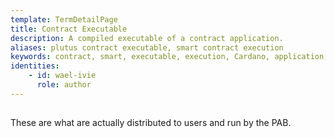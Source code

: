 ```yaml
---
template: TermDetailPage
title: Contract Executable
description: A compiled executable of a contract application.
aliases: plutus contract executable, smart contract execution
keywords: contract, smart, executable, execution, Cardano, application, DApp
identities: 
    - id: wael-ivie
      role: author
---
```


##

These are what are actually distributed to users and run by the PAB.